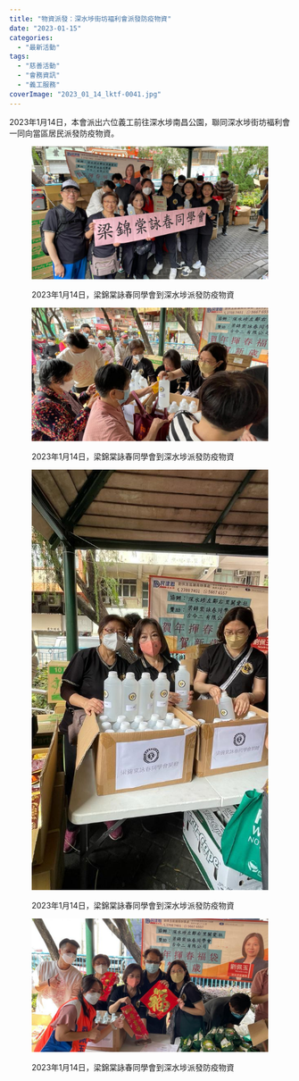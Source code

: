 ```yaml
---
title: "物資派發：深水埗街坊褔利會派發防疫物資"
date: "2023-01-15"
categories: 
  - "最新活動"
tags: 
  - "慈善活動"
  - "會務資訊"
  - "義工服務"
coverImage: "2023_01_14_lktf-0041.jpg"
---
```


2023年1月14日，本會派出六位義工前往深水埗南昌公園，聯同深水埗街坊褔利會一同向當區居民派發防疫物資。

<!--more-->

<figure>

[![2023年1月14日，梁錦棠詠春同學會到深水埗派發防疫物資](images/2023_01_14_lktf-0041.jpg)](http://lktf.hk/wp-content/uploads/2023/01/2023_01_14_lktf-0041.jpg)

<figcaption>

2023年1月14日，梁錦棠詠春同學會到深水埗派發防疫物資

</figcaption>

</figure>

<figure>

[![2023年1月14日，梁錦棠詠春同學會到深水埗派發防疫物資](images/2023_01_14_lktf-0042.jpg)](http://lktf.hk/wp-content/uploads/2023/01/2023_01_14_lktf-0042.jpg)

<figcaption>

2023年1月14日，梁錦棠詠春同學會到深水埗派發防疫物資

</figcaption>

</figure>

<figure>

[![2023年1月14日，梁錦棠詠春同學會到深水埗派發防疫物資](images/2023_01_14_lktf-0043.jpg)](http://lktf.hk/wp-content/uploads/2023/01/2023_01_14_lktf-0043.jpg)

<figcaption>

2023年1月14日，梁錦棠詠春同學會到深水埗派發防疫物資

</figcaption>

</figure>

<figure>

[![2023年1月14日，梁錦棠詠春同學會到深水埗派發防疫物資](images/2023_01_14_lktf-0044.jpg)](http://lktf.hk/wp-content/uploads/2023/01/2023_01_14_lktf-0044.jpg)

<figcaption>

2023年1月14日，梁錦棠詠春同學會到深水埗派發防疫物資

</figcaption>

</figure>
